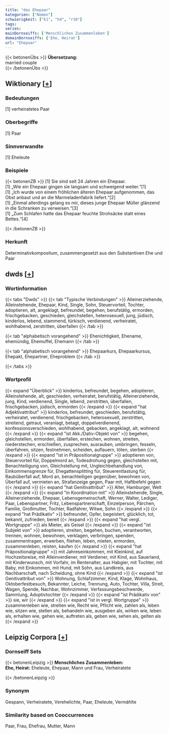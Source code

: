 ```yaml
---
title: "das Ehepaar"
kategorien: ["Nomen"]
schwierigkeit: ["k1", "h4", "r10"]
tags:
series:
mainDornseiffs: ['Menschliches Zusammenleben']
domainDornseiffs: ['Ehe, Heirat']
url: "Ehepaar"
---
```


{{< betonenÜbs >}}
**Übersetzung:**  
married couple  
{{< /betonenÜbs >}}

## Wiktionary [[+](https://de.wiktionary.org/wiki/Ehepaar)]

### Bedeutungen
[1] verheiratetes Paar  

### Oberbegriffe
[1] Paar  

### Sinnverwandte
[1] Eheleute  

### Beispiele
{{< betonenZB >}}
[1] Sie sind seit 24 Jahren ein Ehepaar.  
[1] „Wie ein Ehepaar gingen sie langsam und schweigend weiter.“[1]  
[1] „Ich wurde von einem fröhlichen älteren Ehepaar aufgenommen, das Obst anbaut und an die Marmeladenfabrik liefert.“[2]  
[1] „Einmal allerdings gelang es mir, dieses junge Ehepaar Müller glänzend in die Schranken zu verweisen.“[3]  
[1] „Zum Schlafen hatte das Ehepaar feuchte Strohsäcke statt eines Bettes.“[4]  

{{< /betonenZB >}}
### Herkunft
Determinativkompositum, zusammengesetzt aus den Substantiven Ehe und Paar  



## dwds [[+](https://www.dwds.de/wb/Ehepaar)]

### Wortinformation
{{< tabs "Dwds" >}}
{{< tab "Typische Verbindungen" >}}
Alleinerziehende, Alleinstehende, Ehepaar, Kind, Single, Sohn, Steuervorteil, Tochter, adoptieren, alt, angeklagt, befreundet, begehen, berufstätig, ermorden, frischgebacken, geschieden, gleichstellen, heterosexuell, jung, jüdisch, kinderlos, lebend, stammend, türkisch, verdienend, verheiratet, wohlhabend, zerstritten, überfallen
{{< /tab >}}

{{< tab "alphabetisch vorangehend" >}}
Ehenichtigkeit, Ehename, ehemündig, Ehemuffel, Ehemann
{{< /tab >}}

{{< tab "alphabetisch vorangehend" >}}
Ehepaarkurs, Ehepaarkursus, Ehepakt, Ehepartner, Eheproblem
{{< /tab >}}

{{< /tabs >}}

### Wortprofil
{{< expand "Überblick" >}} kinderlos, befreundet, begehen, adoptieren, Alleinstehende, alt, geschieden, verheiratet, berufstätig, Alleinerziehende, jung, Kind, verdienend, Single, lebend, zerstritten, überfallen, frischgebacken, jüdisch, ermorden {{< /expand >}}
{{< expand "hat Adjektivattribut" >}} kinderlos, befreundet, geschieden, berufstätig, verheiratet, verdienend, frischgebacken, heterosexuell, zerstritten, streitend, getraut, veranlagt, betagt, doppelverdienend, konfessionsverschieden, wohlhabend, gebacken, angeklagt, alt, wohnend {{< /expand >}}
{{< expand "ist Akk./Dativ-Objekt von" >}} begehen, gleichstellen, ermorden, überfallen, erstechen, wohnen, streiten, niederstechen, erschießen, zusprechen, ausrauben, umbringen, fesseln, überfahren, sitzen, festnehmen, scheiden, auflauern, töten, sterben {{< /expand >}}
{{< expand "ist in Präpositionalgruppe" >}} adoptieren von, Steuervorteil für, Doppelmord an, Todesdrohung gegen, gleichstellen mit, Benachteiligung von, Gleichstellung mit, Ungleichbehandlung von, Einkommensgrenze für, Ehegattensplitting für, Steuerentlastung für, Raubüberfall auf, Mord an, benachteiligen gegenüber, bewohnen von, Überfall auf, vermieten an, Strafanzeige gegen, Paar mit, Haftbefehl gegen {{< /expand >}}
{{< expand "hat Genitivattribut" >}} Alter, Hamburger, Welt {{< /expand >}}
{{< expand "in Koordination mit" >}} Alleinstehende, Single, Alleinerziehende, Ehepaar, Lebensgemeinschaft, Werner, Walter, Lediger, Paar, Lebenspartner, Fritz, Lebenspartnerschaft, Einzelperson, Pärchen, Familie, Großmutter, Tochter, Radfahrer, Witwe, Sohn {{< /expand >}}
{{< expand "hat Prädikativ" >}} befreundet, Opfer, begeistert, glücklich, tot, bekannt, zufrieden, bereit {{< /expand >}}
{{< expand "hat vergl. Wortgruppe" >}} als Mieter, als Geisel {{< /expand >}}
{{< expand "ist Subjekt von" >}} adoptieren, streiten, begehen, buchen, verantworten, trennen, wohnen, bewohnen, verklagen, verbringen, spenden, zusammentragen, erwerben, fliehen, leben, mieten, ermorden, zusammenleben, reisten, kaufen {{< /expand >}}
{{< expand "hat Präpositionalgruppe" >}} mit Jahreseinkommen, mit Kleinkind, auf Hochzeitsreise, mit Alleinverdiener, mit Verdiener, mit Kind, aus Sauerland, mit Kinderwunsch, mit Vorfahr, im Rentenalter, aus Habgier, mit Tochter, mit Baby, mit Einkommen, mit Hund, mit Sohn, aus Landkreis, aus Nachbarschaft, nach Scheidung, ohne Kind {{< /expand >}}
{{< expand "ist Genitivattribut von" >}} Wohnung, Schlafzimmer, Kind, Klage, Wohnhaus, Oktoberfestbesuch, Bekannter, Leiche, Trennung, Auto, Tochter, Villa, Streit, Wagen, Spende, Nachbar, Wohnzimmer, Verfassungsbeschwerde, Sammlung, Adoptivtochter {{< /expand >}}
{{< expand "ist Prädikativ von" >}} sie, wir {{< /expand >}}
{{< expand "ist in vergl. Wortgruppe" >}} zusammenleben wie, streiten wie, Recht wie, Pflicht wie, zahlen als, leben wie, sitzen wie, stellen als, behandeln wie, ausgeben als, wirken wie, leben als, erhalten wie, gehen wie, auftreten als, geben wie, sehen als, gelten als {{< /expand >}}

## Leipzig Corpora [[+](https://corpora.uni-leipzig.de/en/res?word=Ehepaar&corpusId=deu_newscrawl-public_2018)]

### Dornseiff Sets
{{< betonenLeipzig >}}
**Menschliches Zusammenleben:**  
**Ehe, Heirat:** Eheleute, Ehepaar, Mann und Frau, Verheiratete  

{{< /betonenLeipzig >}}

### Synonym
Gespann, Verheiratete, Verehelichte, Paar, Eheleute, Vermählte


### Similarity based on Cooccurrences
Paar, Frau, Ehefrau, Mutter, Mann

